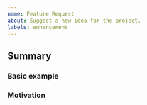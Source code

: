 ```yaml
---
name: Feature Request
about: Suggest a new idea for the project.
labels: enhancement
---
```


## Summary

<!-- Brief explanation of the feature. -->

### Basic example

<!-- Include a basic code example. Omit this section if it's not applicable. -->

### Motivation

<!-- Why are we doing this? What use cases does it support? What is the expected outcome? -->
